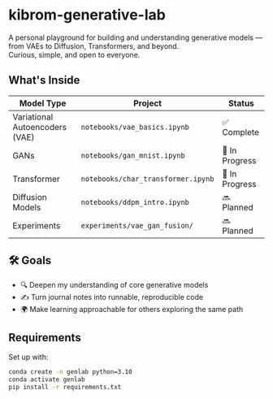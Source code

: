 # kibrom-generative-lab

A personal playground for building and understanding generative models — from VAEs to Diffusion, Transformers, and beyond.  
Curious, simple, and open to everyone.

## What's Inside

| Model Type          | Project                                        | Status      |
|---------------------|------------------------------------------------|-------------|
| Variational Autoencoders (VAE) | `notebooks/vae_basics.ipynb`                 | ✅ Complete |
| GANs                | `notebooks/gan_mnist.ipynb`                     | 🔧 In Progress |
| Transformer         | `notebooks/char_transformer.ipynb`             | 🔧 In Progress |
| Diffusion Models    | `notebooks/ddpm_intro.ipynb`                    | 🔜 Planned |
| Experiments         | `experiments/vae_gan_fusion/`                  | 🔜 Planned |

## 🛠 Goals

- 🔍 Deepen my understanding of core generative models  
- ✍️ Turn journal notes into runnable, reproducible code  
- 🌍 Make learning approachable for others exploring the same path

## Requirements

Set up with:

```bash
conda create -n genlab python=3.10
conda activate genlab
pip install -r requirements.txt

